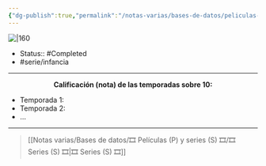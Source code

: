 ```yaml
---
{"dg-publish":true,"permalink":"/notas-varias/bases-de-datos/peliculas-p-y-series-s/s-oliver-y-benji/"}
---
```



![|160](https://m.media-amazon.com/images/M/MV5BYjhjYjEzMjUtMThjZS00NzVmLWFlYTEtYmVmNmJjYzZlNDBjXkEyXkFqcGdeQXVyNTAyODkwOQ@@._V1_SX300.jpg)

- Status:: #Completed 
- #serie/infancia 

---

**<center>Calificación (nota) de las temporadas sobre 10:</center>**

- Temporada 1: 
- Temporada 2: 
- ...

---

> [[Notas varias/Bases de datos/🎞️ Películas (P) y series (S) 🎞️/🎞️ Series (S) 🎞️\|🎞️ Series (S) 🎞️]]